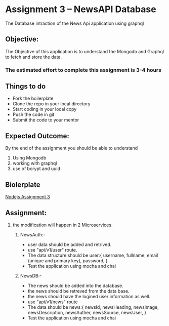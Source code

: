 # **Assignment 3 – NewsAPI Database**

The Database intraction of the News Api application using graphql

## Objective:
The Objective of this application is to understand the Mongodb and Graphql to fetch and store the data.

### The estimated effort to complete this assignment is 3-4 hours

## Things to do
- Fork the boilerplate
- Clone the repo in your local directory
- Start coding in your local copy
- Push the code in git
- Submit the code to your mentor


## Expected Outcome:
By the end of the assignment you should be able to understand

1. Using Mongodb
2. working with graphql
3. use of bcrypt and uuid

## Biolerplate
[Nodejs Assignment 3](/services/gitlab/stack_nodejs/assignment3_newsapidb)

## Assignment:
1. the modification will happen in 2 Microservices.
    1. NewsAuth:-
        - user data should be added and retrived.
        - use "api/v1/user" route.
        - The data structure should be
            user:{
                username,
                fullname,
                email (unique and primary key),
                password,
            }
        - Test the application using mocha and chai

    2. NewsDB:-
        - The news should be added into the database.
        - the news should be retreved from the data base.
        - the news should have the logined user information as well.
        - use "api/v1/news" route
        - The data should be
            news:{
                newsId,
                newsHeading,
                newsImage,
                newsDescription,
                newsAuther,
                newsSource,
                newsUser,
            }
        - Test the application using mocha and chai

